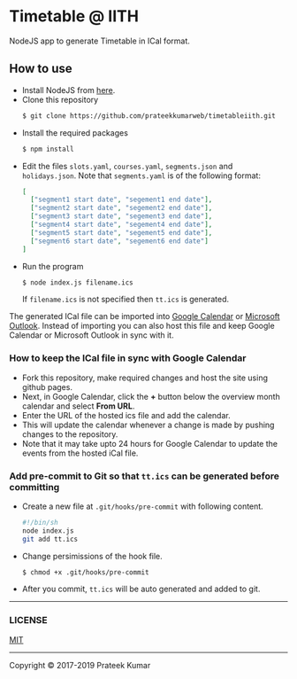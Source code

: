 # Timetable @ IITH

NodeJS app to generate Timetable in ICal format.

## How to use

* Install NodeJS from [here](https://nodejs.org/en/download/).
* Clone this repository
  ```sh
  $ git clone https://github.com/prateekkumarweb/timetableiith.git
  ```
* Install the required packages
  ```sh
  $ npm install
  ```
* Edit the files `slots.yaml`, `courses.yaml`, `segments.json` and `holidays.json`.
  Note that `segments.yaml` is of the following format:
  ```json
  [
    ["segment1 start date", "segement1 end date"],
    ["segment2 start date", "segement2 end date"],
    ["segment3 start date", "segement3 end date"],
    ["segment4 start date", "segement4 end date"],
    ["segment5 start date", "segement5 end date"],
    ["segment6 start date", "segement6 end date"]
  ]
  ```
* Run the program
  ```sh
  $ node index.js filename.ics
  ```
  If `filename.ics` is not specified then `tt.ics` is generated.

The generated ICal file can be imported into [Google Calendar](https://support.google.com/calendar/answer/37118?hl=en) or [Microsoft Outlook](https://support.office.com/en-us/article/Import-or-subscribe-to-a-calendar-in-Outlook-com-cff1429c-5af6-41ec-a5b4-74f2c278e98c). Instead of importing you can also host this file and keep Google Calendar or Microsoft Outlook in sync with it.

### How to keep the ICal file in sync with Google Calendar

* Fork this repository, make required changes and host the site using github pages.
* Next, in Google Calendar, click the **+** button below the overview month calendar and select **From URL**.
* Enter the URL of the hosted ics file and add the calendar.
* This will update the calendar whenever a change is made by pushing changes to the repository.
* Note that it may take upto 24 hours for Google Calendar to update the events from the hosted iCal file.


### Add pre-commit to Git so that `tt.ics` can be generated before committing

* Create a new file at `.git/hooks/pre-commit` with following content.
  ```sh
  #!/bin/sh
  node index.js
  git add tt.ics
  ```
* Change persimissions of the hook file.
  ```sh
  $ chmod +x .git/hooks/pre-commit
  ```
* After you commit, `tt.ics` will be auto generated and added to git.

---
### LICENSE

[MIT](https://github.com/prateekkumarweb/timetableiith/blob/master/LICENSE)

---
Copyright &copy; 2017-2019 Prateek Kumar
